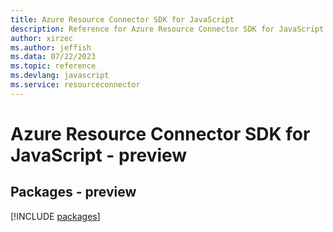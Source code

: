 ```yaml
---
title: Azure Resource Connector SDK for JavaScript
description: Reference for Azure Resource Connector SDK for JavaScript
author: xirzec
ms.author: jeffish
ms.data: 07/22/2023
ms.topic: reference
ms.devlang: javascript
ms.service: resourceconnector
---
```

# Azure Resource Connector SDK for JavaScript - preview
## Packages - preview
[!INCLUDE [packages](resource-connector-index.md)]